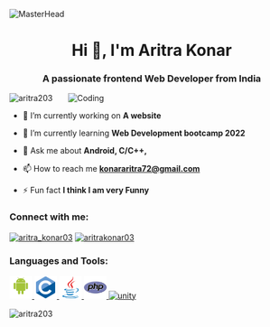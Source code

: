 ![MasterHead](https://theacemakers.com/wp-content/uploads/2020/05/coustom-web.gif)
<h1 align="center">Hi 👋, I'm Aritra Konar</h1>
<h3 align="center">A passionate frontend Web Developer from India</h3>
<img align="right" alt="Coding" width="400" src="https://cdn.dribbble.com/users/1162077/screenshots/3848914/programmer.gif">
<p align="left"> <img src="https://komarev.com/ghpvc/?username=aritra203&label=Profile%20views&color=0e75b6&style=flat" alt="aritra203" /> </p>

- 🔭 I’m currently working on **A website**

- 🌱 I’m currently learning **Web Development bootcamp 2022**

- 💬 Ask me about **Android, C/C++,**

- 📫 How to reach me **konararitra72@gmail.com**

- ⚡ Fun fact **I think I am very Funny**

<h3 align="left">Connect with me:</h3>
<p align="left">
<a href="https://instagram.com/aritra_konar03" target="blank"><img align="center" src="https://raw.githubusercontent.com/rahuldkjain/github-profile-readme-generator/master/src/images/icons/Social/instagram.svg" alt="aritra_konar03" height="30" width="40" /></a>
<a href="https://twitter.com/aritrakonar03" target="blank"><img align="center" src="https://raw.githubusercontent.com/rahuldkjain/github-profile-readme-generator/master/src/images/icons/Social/twitter.svg" alt="aritrakonar03" height="30" width="40" /></a>
              
</p>

<h3 align="left">Languages and Tools:</h3>
<p align="left"> <a href="https://developer.android.com" target="_blank" rel="noreferrer"> <img src="https://raw.githubusercontent.com/devicons/devicon/master/icons/android/android-original-wordmark.svg" alt="android" width="40" height="40"/> </a> <a href="https://www.cprogramming.com/" target="_blank" rel="noreferrer"> <img src="https://raw.githubusercontent.com/devicons/devicon/master/icons/c/c-original.svg" alt="c" width="40" height="40"/> </a> <a href="https://www.java.com" target="_blank" rel="noreferrer"> <img src="https://raw.githubusercontent.com/devicons/devicon/master/icons/java/java-original.svg" alt="java" width="40" height="40"/> </a> <a href="https://www.php.net" target="_blank" rel="noreferrer"> <img src="https://raw.githubusercontent.com/devicons/devicon/master/icons/php/php-original.svg" alt="php" width="40" height="40"/> </a> <a href="https://unity.com/" target="_blank" rel="noreferrer"> <img src="https://www.vectorlogo.zone/logos/unity3d/unity3d-icon.svg" alt="unity" width="40" height="40"/> </a> </p>

<p><img align="center" src="https://github-readme-stats.vercel.app/api/top-langs?username=aritra203&show_icons=true&locale=en&layout=compact" alt="aritra203" /></p>
